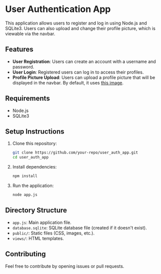 # User Authentication App

This application allows users to register and log in using Node.js and SQLite3. Users can also upload and change their profile picture, which is viewable via the navbar.

## Features
- **User Registration**: Users can create an account with a username and password.
- **User Login**: Registered users can log in to access their profiles.
- **Profile Picture Upload**: Users can upload a profile picture that will be displayed in the navbar. By default, it uses [this image](https://imgur.com/a/mT0z8zV).

## Requirements
- Node.js
- SQLite3

## Setup Instructions
1. Clone this repository:
   ```bash
   git clone https://github.com/your-repo/user_auth_app.git
   cd user_auth_app
   ```
2. Install dependencies:
   ```bash
   npm install
   ```
3. Run the application:
   ```bash
   node app.js
   ```

## Directory Structure
- `app.js`: Main application file.
- `database.sqlite`: SQLite database file (created if it doesn't exist).
- `public/`: Static files (CSS, images, etc.).
- `views/`: HTML templates.

## Contributing
Feel free to contribute by opening issues or pull requests.